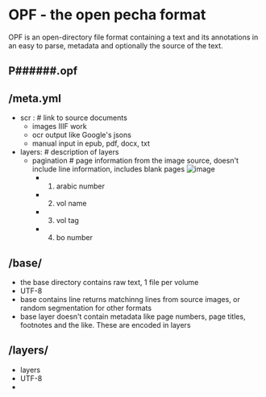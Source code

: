 # OPF - the open pecha format

OPF is an open-directory file format containing a text and its annotations in an easy to parse, metadata and optionally the source of the text. 

## P######.opf

## /meta.yml
- scr : # link to source documents
    - images IIIF work
    - ocr output like Google's jsons
    - manual input in epub, pdf, docx, txt
- layers: # description of layers
    - pagination # page information from the image source, doesn't include line information, includes blank pages
    ![image](https://user-images.githubusercontent.com/17675331/69866208-70a32080-12de-11ea-817d-79a4a57e94fc.png)
        - 1. arabic number
        - 2. vol name
        - 3. vol tag
        - 4. bo number


## /base/
- the base directory contains raw text, 1 file per volume
- UTF-8
- base contains line returns matchinng lines from source images, or random segmentation for other formats
- base layer doesn't contain metadata like page numbers, page titles, footnotes and the like. These are encoded in layers

## /layers/
- layers 
- UTF-8
- 

